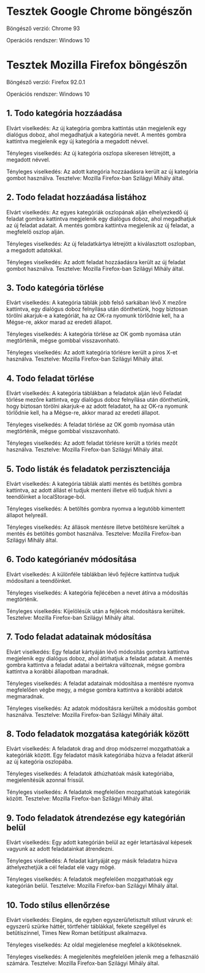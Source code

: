 Tesztek Google Chrome böngészőn
=======================

Böngésző verzió: Chrome 93

Operációs rendszer: Windows 10

Tesztek Mozilla Firefox böngészőn
=======================

Böngésző verzió: Firefox 92.0.1

Operációs rendszer: Windows 10

1\. Todo kategória hozzáadása
-----------------------

Elvárt viselkedés: Az új kategória gombra kattintás után megjelenik egy dialógus doboz, ahol megadhatjuk a kategória nevét.
A mentés gombra kattintva megjelenik egy új kategória a megadott névvel.

Tényleges viselkedés: Az új kategória oszlopa sikeresen létrejött, a megadott névvel.

Tényleges viselkedés: Az adott kategória hozzáadásra került az új kategória gombot használva. Tesztelve: Mozilla Firefox-ban Szilágyi Mihály által.

2\. Todo feladat hozzáadása listához
--------------------------

Elvárt viselkedés: Az egyes kategóriák oszlopának alján elhelyezkedő új feladat gombra kattintva megjelenik egy dialógus doboz,
ahol megadhatjuk az új feladat adatait. A mentés gombra kattintva megjelenik az új feladat, a megfelelő oszlop alján.

Tényleges viselkedés: Az új feladatkártya létrejött a kiválasztott oszlopban, a megadott adatokkal.

Tényleges viselkedés: Az adott feladat hozzáadásra került az új feladat gombot használva. Tesztelve: Mozilla Firefox-ban Szilágyi Mihály által.

3\. Todo kategória törlése
--------------------------

Elvárt viselkedés: A kategória táblák jobb felső sarkában lévő X mezőre kattintva, egy dialógus doboz felnyílása után dönthetünk, hogy biztosan törölni akarjuk-e a kategóriát, ha az OK-ra nyomunk törlődnie kell, ha a Mégse-re, akkor marad az eredeti állapot.

Tényleges viselkedés: A kategória törlése az OK gomb nyomása után megtörténik, mégse gombbal visszavonható.

Tényleges viselkedés: Az adott kategória törlésre került a piros X-et használva. Tesztelve: Mozilla Firefox-ban Szilágyi Mihály által.

4\. Todo feladat törlése
--------------------------

Elvárt viselkedés: A kategória táblákban a feladatok alján lévő Feladat törlése mezőre kattintva, egy dialógus doboz felnyílása után dönthetünk, hogy biztosan törölni akarjuk-e az adott feladatot, ha az OK-ra nyomunk törlődnie kell, ha a Mégse-re, akkor marad az eredeti állapot.

Tényleges viselkedés: A feladat törlése az OK gomb nyomása után megtörténik, mégse gombbal visszavonható.

Tényleges viselkedés: Az adott feladat törlésre került a törlés mezőt használva. Tesztelve: Mozilla Firefox-ban Szilágyi Mihály által.

5\. Todo listák és feladatok perzisztenciája
--------------------------------------------

Elvárt viselkedés: A kategória táblák alatti mentés és betöltés gombra kattintva, az adott állást el tudjuk menteni illetve elő tudjuk hívni a teendőinket a localStorage-ból.

Tényleges viselkedés: A betöltés gombra nyomva a legutóbb kimentett állapot helyreáll.

Tényleges viselkedés: Az állások mentésre illetve betöltésre kerültek a mentés és betöltés gombot használva. Tesztelve: Mozilla Firefox-ban Szilágyi Mihály által.

6\. Todo kategórianév módosítása
--------------------------------------------

Elvárt viselkedés: A különféle táblákban lévő fejlécre kattintva tudjuk módosítani a teendőinket.

Tényleges viselkedés: A kategória fejlécében a nevet átírva a módosítás megtörténik.

Tényleges viselkedés: Kijelölésük után a fejlécek módosításra kerültek. Tesztelve: Mozilla Firefox-ban Szilágyi Mihály által.

7\. Todo feladat adatainak módosítása
---------------------------

Elvárt viselkedés: Egy feladat kártyáján lévő módosítás gombra kattintva megjelenik egy dialógus doboz,
ahol átírhatjuk a feladat adatait. A mentés gombra kattintva a feladat adatai a beírtakra változnak, mégse
gombra kattintva a korábbi állapotban maradnak.

Tényleges viselkedés: A feladat adatainak módosítása a mentésre nyomva megfelelően végbe megy, a mégse gombra kattintva a korábbi adatok megmaradnak.

Tényleges viselkedés: Az adatok módosításra kerültek a módosítás gombot használva. Tesztelve: Mozilla Firefox-ban Szilágyi Mihály által.

8\. Todo feladatok mozgatása kategóriák között
---------------------------

Elvárt viselkedés: A feladatok drag and drop módszerrel mozgathatóak a kategóriák között. Egy feladatot másik kategóriába
húzva a feladat átkerül az új kategória oszlopába.

Tényleges viselkedés: A feladatok áthúzhatóak másik kategóriába, megjelenítésük azonnal frissül.

Tényleges viselkedés: A feladatok megfelelően mozgathatóak kategóriák között. Tesztelve: Mozilla Firefox-ban Szilágyi Mihály által.

9\. Todo feladatok átrendezése egy kategórián belül
---------------------------------------------------

Elvárt viselkedés: Egy adott kategórián belül az egér letartásával képesek vagyunk az adott feladatainkat átrendezni.

Tényleges viselkedés: A feladat kártyáját egy másik feladatra húzva áthelyezhetjük a cél feladat elé vagy mögé.

Tényleges viselkedés: A feladatok megfelelően mozgathatóak egy kategórián belül. Tesztelve: Mozilla Firefox-ban Szilágyi Mihály által.


10\. Todo stílus ellenőrzése
---------------------------------------------------

Elvárt viselkedés: Elegáns, de egyben egyszerű/letisztult stílust várunk el: egyszerű szürke háttér, törtfehér táblákkal, fekete szegéllyel és betűtíszínnel, Times New Roman betűtípust alkalmazva.

Tényleges viselkedés: Az oldal megjelenése megfelel a kikötéseknek.

Tényleges viselkedés: A megjelenítés megfelelően jelenik meg a felhasználó számára. Tesztelve: Mozilla Firefox-ban Szilágyi Mihály által.
